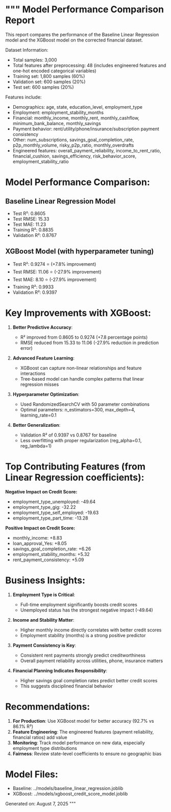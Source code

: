 """
Model Performance Comparison Report
==================================

This report compares the performance of the Baseline Linear Regression model
and the XGBoost model on the corrected financial dataset.

Dataset Information:
- Total samples: 3,000
- Total features after preprocessing: 48 (includes engineered features and one-hot encoded categorical variables)
- Training set: 1,800 samples (60%)
- Validation set: 600 samples (20%)  
- Test set: 600 samples (20%)

Features include:
- Demographics: age, state, education_level, employment_type
- Employment: employment_stability_months
- Financial: monthly_income, monthly_rent, monthly_cashflow, minimum_bank_balance, monthly_savings
- Payment behavior: rent/utility/phone/insurance/subscription payment consistency
- Other: num_subscriptions, savings_goal_completion_rate, p2p_monthly_volume, risky_p2p_ratio, monthly_overdrafts
- Engineered features: overall_payment_reliability, income_to_rent_ratio, financial_cushion, savings_efficiency, risk_behavior_score, employment_stability_ratio

Model Performance Comparison:
============================

## Baseline Linear Regression Model
- Test R²: 0.8605
- Test RMSE: 15.33
- Test MAE: 11.23
- Training R²: 0.8835
- Validation R²: 0.8767

## XGBoost Model (with hyperparameter tuning)
- Test R²: 0.9274 ⭐ (+7.8% improvement)
- Test RMSE: 11.06 ⭐ (-27.9% improvement)
- Test MAE: 8.10 ⭐ (-27.9% improvement)
- Training R²: 0.9933
- Validation R²: 0.9397

Key Improvements with XGBoost:
==============================

1. **Better Predictive Accuracy**: 
   - R² improved from 0.8605 to 0.9274 (+7.8 percentage points)
   - RMSE reduced from 15.33 to 11.06 (-27.9% reduction in prediction error)
   
2. **Advanced Feature Learning**: 
   - XGBoost can capture non-linear relationships and feature interactions
   - Tree-based model can handle complex patterns that linear regression misses
   
3. **Hyperparameter Optimization**:
   - Used RandomizedSearchCV with 50 parameter combinations
   - Optimal parameters: n_estimators=300, max_depth=4, learning_rate=0.1
   
4. **Better Generalization**:
   - Validation R² of 0.9397 vs 0.8767 for baseline
   - Less overfitting with proper regularization (reg_alpha=0.1, reg_lambda=1)

Top Contributing Features (from Linear Regression coefficients):
===============================================================

**Negative Impact on Credit Score:**
- employment_type_unemployed: -49.64
- employment_type_gig: -32.22  
- employment_type_self_employed: -19.63
- employment_type_part_time: -13.28

**Positive Impact on Credit Score:**
- monthly_income: +8.83
- loan_approval_Yes: +8.05
- savings_goal_completion_rate: +6.26
- employment_stability_months: +5.32
- rent_payment_consistency: +5.09

Business Insights:
==================

1. **Employment Type is Critical**: 
   - Full-time employment significantly boosts credit scores
   - Unemployed status has the strongest negative impact (-49.64)
   
2. **Income and Stability Matter**: 
   - Higher monthly income directly correlates with better credit scores
   - Employment stability (months) is a strong positive predictor
   
3. **Payment Consistency is Key**: 
   - Consistent rent payments strongly predict creditworthiness
   - Overall payment reliability across utilities, phone, insurance matters
   
4. **Financial Planning Indicates Responsibility**:
   - Higher savings goal completion rates predict better credit scores
   - This suggests disciplined financial behavior

Recommendations:
===============

1. **For Production**: Use XGBoost model for better accuracy (92.7% vs 86.1% R²)
2. **Feature Engineering**: The engineered features (payment reliability, financial ratios) add value
3. **Monitoring**: Track model performance on new data, especially employment type distributions
4. **Fairness**: Review state-level coefficients to ensure no geographic bias

Model Files:
===========
- Baseline: ../models/baseline_linear_regression.joblib
- XGBoost: ../models/xgboost_credit_score_model.joblib

Generated on: August 7, 2025
"""
